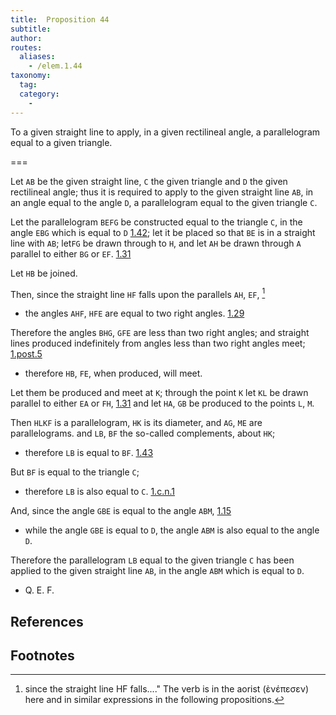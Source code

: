 ```yaml
---
title:  Proposition 44
subtitle:
author:
routes:
  aliases:
    - /elem.1.44
taxonomy:
  tag:
  category:
    -
---
```


To a given straight line to apply, in a given rectilineal angle, a parallelogram equal to a given triangle.

===

Let `AB` be the given straight line, `C` the given triangle and `D` the given rectilineal angle; thus it is required to apply to the given straight line `AB`, in an angle equal to the angle `D`, a parallelogram equal to the given triangle `C`.

Let the parallelogram `BEFG` be constructed equal to the triangle `C`, in the angle `EBG` which is equal to `D` [1.42]; let it be placed so that `BE` is in a straight line with `AB`; let<pb n="342"/>`FG` be drawn through to `H`, and let `AH` be drawn through `A` parallel to either `BG` or `EF`. [1.31]

Let `HB` be joined. 

Then, since the straight line `HF` falls upon the parallels `AH`, `EF`, [^1]

- the angles `AHF`, `HFE` are equal to two right angles. [1.29]

Therefore the angles `BHG`, `GFE` are less than two right angles; and straight lines produced indefinitely from angles less than two right angles meet; [1.post.5] 

- therefore `HB`, `FE`, when produced, will meet.

Let them be produced and meet at `K`; through the point `K` let `KL` be drawn parallel to either `EA` or `FH`, [1.31] and let `HA`, `GB` be produced to the points `L`, `M`. 

Then `HLKF` is a parallelogram, `HK` is its diameter, and `AG`, `ME` are parallelograms. and `LB`, `BF` the so-called complements, about `HK`; 

- therefore `LB` is equal to `BF`. [1.43]

But `BF` is equal to the triangle `C`; 

- therefore `LB` is also equal to `C`. [1.c.n.1]

And, since the angle `GBE` is equal to the angle `ABM`, [1.15] 

- while the angle `GBE` is equal to `D`, the angle `ABM` is also equal to the angle `D`.

Therefore the parallelogram `LB` equal to the given triangle `C` has been applied to the given straight line `AB`, in the angle `ABM` which is equal to `D`.

- Q. E. F.

## References

[1.15]: /elem.1.15 "Book 1 - Proposition 15"
[1.29]: /elem.1.29 "Book 1 - Proposition 29"
[1.31]: /elem.1.31 "Book 1 - Proposition 31"
[1.42]: /elem.1.42 "Book 1 - Proposition 42"
[1.43]: /elem.1.43 "Book 1 - Proposition 43"
[1.post.5]: /elem.1.post.5 "Book 1 - Postulate 5"
[1.c.n.1]: /elem.1.c.n.1 "Book 1 - Common Notion 1"

## Footnotes

[^1]:since the straight line HF falls...."
    The verb is in the aorist (<foreign lang="greek">ὲνέπεσεν</foreign>) here and in similar expressions in the following propositions.
